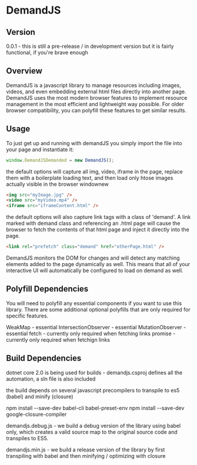 # DemandJS

## Version

0.0.1 - this is still a pre-release / in development version but it is fairly functional, if you're brave enough

## Overview

DemandJS is a javascript library to manage resources including images, videos, and even embedding external html files
directly into another page. DemandJS uses the most modern browser features to implement resource management in the
most efficient and lightweight way possible. For older browser compatibility, you can polyfill these features
to get similar results.

## Usage

To just get up and running with demandJS you simply import the file into your page and instantiate it:

```javascript
window.DemandJSDemanded = new DemandJS();
```

the default options will capture all img, video, iframe in the page, replace them with a boilerplate loading text,
and then load only htose images actually visible in the browser windownew

```html
<img src="myImage.jpg" />
<video src="myVideo.mp4" />
<iframe src="iframeContent.html" />
```

the default options will also capture link tags with a class of 'demand'. A link marked with demand class and referencing
an .html page will cause the browser to fetch the contents of that html page and inject it directly into the page.

```html
<link rel="prefetch" class="demand" href="otherPage.html" />
```

DemandJS monitors the DOM for changes and will detect any matching elements added to the page dynamically as well. This
means that all of your interactive UI will automatically be configured to load on demand as well.

## Polyfill Dependencies
You will need to polyfill any essential components if you want to use this library. There are some additional optional
polyfills that are only required for specific features.

WeakMap - essential
IntersectionObserver  - essential
MutationObserver - essential
fetch - currently only required when fetching links
promise - currently only required when fetchign links 

## Build Dependencies

dotnet core 2.0 is being used for builds - demandjs.csproj defines all the automation, a sln file is also included

the build depends on several javascript precompilers to transpile to es5 (babel) and minify (closure)

npm install --save-dev babel-cli babel-preset-env
npm install --save-dev google-closure-compiler

demandjs.debug.js - we build a debug version of the library using babel only, which creates a valid source map to the original source code and transpiles to ES5.

demandjs.min.js - we build a release version of the library by first transpiling with babel and then minifying / optimizing with closure
